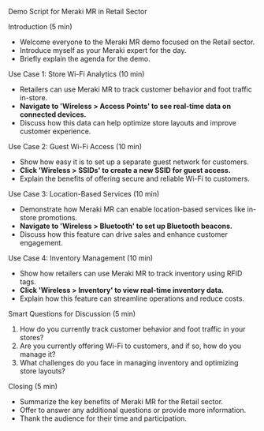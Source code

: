 Demo Script for Meraki MR in Retail Sector

Introduction (5 min)
- Welcome everyone to the Meraki MR demo focused on the Retail sector.
- Introduce myself as your Meraki expert for the day.
- Briefly explain the agenda for the demo.

Use Case 1: Store Wi-Fi Analytics (10 min)
- Retailers can use Meraki MR to track customer behavior and foot traffic in-store.
- **Navigate to 'Wireless > Access Points' to see real-time data on connected devices.**
- Discuss how this data can help optimize store layouts and improve customer experience.

Use Case 2: Guest Wi-Fi Access (10 min)
- Show how easy it is to set up a separate guest network for customers.
- **Click 'Wireless > SSIDs' to create a new SSID for guest access.**
- Explain the benefits of offering secure and reliable Wi-Fi to customers.

Use Case 3: Location-Based Services (10 min)
- Demonstrate how Meraki MR can enable location-based services like in-store promotions.
- **Navigate to 'Wireless > Bluetooth' to set up Bluetooth beacons.**
- Discuss how this feature can drive sales and enhance customer engagement.

Use Case 4: Inventory Management (10 min)
- Show how retailers can use Meraki MR to track inventory using RFID tags.
- **Click 'Wireless > Inventory' to view real-time inventory data.**
- Explain how this feature can streamline operations and reduce costs.

Smart Questions for Discussion (5 min)
1. How do you currently track customer behavior and foot traffic in your stores?
2. Are you currently offering Wi-Fi to customers, and if so, how do you manage it?
3. What challenges do you face in managing inventory and optimizing store layouts?

Closing (5 min)
- Summarize the key benefits of Meraki MR for the Retail sector.
- Offer to answer any additional questions or provide more information.
- Thank the audience for their time and participation.